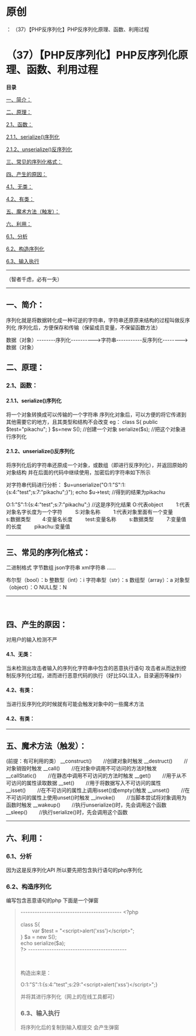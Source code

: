 # 原创
：  （37）【PHP反序列化】PHP反序列化原理、函数、利用过程

# （37）【PHP反序列化】PHP反序列化原理、函数、利用过程

**目录**

[一、简介：](#%E4%B8%80%E3%80%81%E7%AE%80%E4%BB%8B%EF%BC%9A)

[二、原理：](#%E4%BA%8C%E3%80%81%E5%8E%9F%E7%90%86%EF%BC%9A)

[2.1、函数：](#2.1%E3%80%81%E5%87%BD%E6%95%B0%EF%BC%9A)

[2.1.1、serialize()序列化](#2.1.1%E3%80%81serialize%28%29%E5%BA%8F%E5%88%97%E5%8C%96)

[2.1.2、unserialize()反序列化](#2.1.2%E3%80%81unserialize%28%29%E5%8F%8D%E5%BA%8F%E5%88%97%E5%8C%96)

[三、常见的序列化格式：](#%E4%B8%89%E3%80%81%E5%B8%B8%E8%A7%81%E7%9A%84%E5%BA%8F%E5%88%97%E5%8C%96%E6%A0%BC%E5%BC%8F%EF%BC%9A)

[四、产生的原因：](#%E5%9B%9B%E3%80%81%E4%BA%A7%E7%94%9F%E7%9A%84%E5%8E%9F%E5%9B%A0%EF%BC%9A)

[4.1、无类：](#4.1%E3%80%81%E6%97%A0%E7%B1%BB%EF%BC%9A)

[4.2、有类：](#4.2%E3%80%81%E6%9C%89%E7%B1%BB%EF%BC%9A)

[五、魔术方法（触发）：](#%E4%BA%94%E3%80%81%E9%AD%94%E6%9C%AF%E6%96%B9%E6%B3%95%EF%BC%88%E8%A7%A6%E5%8F%91%EF%BC%89%EF%BC%9A)

[六、利用：](#%E5%85%AD%E3%80%81%E5%88%A9%E7%94%A8%EF%BC%9A)

[6.1、分析](#6.1%E3%80%81%E5%88%86%E6%9E%90)

[6.2、构造序列化](#6.2%E3%80%81%E6%9E%84%E9%80%A0%E5%BA%8F%E5%88%97%E5%8C%96)

[6.3、输入执行](#6.3%E3%80%81%E8%BE%93%E5%85%A5%E6%89%A7%E8%A1%8C)

---


（智者千虑，必有一失） 

---


## 一、简介：

> 
序列化就是将数据转化成一种可逆的字符串，字符串还原原来结构的过程叫做反序列化
序列化后，方便保存和传输（保留成员变量，不保留函数方法）

数据（对象）--------序列化----------&gt;字符串-----------反序列化--------&gt;数据（对象）


## 二、原理：

### 2.1、函数：

> 
<h4>2.1.1、serialize()序列化</h4>
将一个对象转换成可以传输的一个字符串
序列化对象后，可以方便的将它传递到其他需要它的地方，且其类型和结构不会改变
eg：
class S{
public $test="pikachu";
}
$s=new S(); //创建一个对象
serialize($s); //把这个对象进行序列化


> 
<h4>2.1.2、unserialize()反序列化</h4>
将序列化后的字符串还原成一个对象，或数组（即进行反序列化），并返回原始的对象结构
并在后面的代码中继续使用，加密后的字符串如下所示


对字符串代码进行分析：
$u=unserialize("O:1:"S":1:{s:4:"test";s:7:"pikachu";}");
echo $u-&gt;test; //得到的结果为pikachu

O:1:"S":1:{s:4:"test";s:7:"pikachu";} //这是序列化结果
O:代表object         1:代表对象名字长度为一个字符         S:对象名称         1:代表对象里面有一个变量          s:数据类型        4:变量名长度         test:变量名称         s:数据类型         7:变量值的长度         pikachu:变量值


---


## 三、常见的序列化格式：

> 
二进制格式
字节数组
json字符串
xml字符串
……


> 
布尔型（bool）：b
整数型（int）：i
字符串型（str）：s
数组型（array）：a
对象型（object）：O
NULL型：N


---


 

## 四、产生的原因：

> 
对用户的输入检测不严

<h4>4.1、无类：</h4>
当未检测出攻击者输入的序列化字符串中包含的恶意执行语句
攻击者从而达到控制反序列化过程，进而进行恶意代码的执行（好比SQL注入，目录遍历等操作）

<h4>4.2、有类：</h4>
当进行反序列化的时候就有可能会触发对象中的一些魔术方法


#### 4.2、有类：

---


## 五、魔术方法（触发）：

> 
(前提：有可利用的类）
__construct()        //创建对象时触发
__destruct()        //对象销毁时触发
__call()        //在对象中调用不可访问的方法时触发
__callStatic()        //在静态中调用不可访问的方法时触发
__get()        //用于从不可访问的属性读取数据
__set()        //用于将数据写入不可访问的属性
__isset()        //在不可访问的属性上调用isset()或empty()触发
__unset()        //在不可访问的属性上使用unset()时触发
__invoke()        //当脚本尝试将对象调用为函数时触发
__wakeup()        //执行unserialize()时，先会调用这个函数
__sleep()        //执行serialize()时，先会调用这个函数


---


## 六、利用：

> 
<h3>6.1、分析</h3>
因为这是反序列化API
所以要先把包含执行语句的php序列化



> 
<h3>6.2、构造序列化</h3>
编写包含恶意语句的php
下面是一个弹窗
<blockquote>
-------------------------------------------
&lt;?php<br/>  <br/> class S{<br/>         var $test = "&lt;script&gt;alert('xss')&lt;/script&gt;";<br/> }
$a = new S();<br/> echo serialize($a);<br/> ?&gt;
------------------------------------------


 

构造出来是：

O:1:"S":1:{s:4:"test";s:29:"&lt;script&gt;alert('xss')&lt;/script&gt;";}

并将其进行序列化（网上的在线工具都可）

> 
<h3>6.3、输入执行</h3>
将序列化后的复制到输入框提交
会产生弹窗


